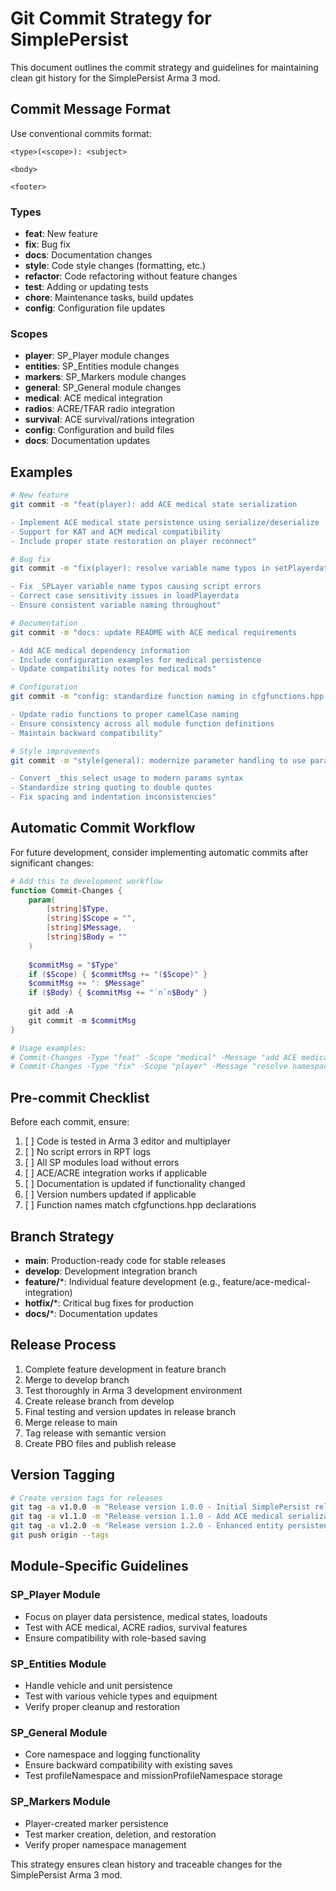 # Git Commit Strategy for SimplePersist

This document outlines the commit strategy and guidelines for maintaining clean git history for the SimplePersist Arma 3 mod.

## Commit Message Format

Use conventional commits format:
```
<type>(<scope>): <subject>

<body>

<footer>
```

### Types
- **feat**: New feature
- **fix**: Bug fix
- **docs**: Documentation changes
- **style**: Code style changes (formatting, etc.)
- **refactor**: Code refactoring without feature changes
- **test**: Adding or updating tests
- **chore**: Maintenance tasks, build updates
- **config**: Configuration file updates

### Scopes
- **player**: SP_Player module changes
- **entities**: SP_Entities module changes
- **markers**: SP_Markers module changes
- **general**: SP_General module changes
- **medical**: ACE medical integration
- **radios**: ACRE/TFAR radio integration
- **survival**: ACE survival/rations integration
- **config**: Configuration and build files
- **docs**: Documentation updates

## Examples

```bash
# New feature
git commit -m "feat(player): add ACE medical state serialization

- Implement ACE medical state persistence using serialize/deserialize
- Support for KAT and ACM medical compatibility
- Include proper state restoration on player reconnect"

# Bug fix
git commit -m "fix(player): resolve variable name typos in setPlayerdata

- Fix _SPLayer variable name typos causing script errors
- Correct case sensitivity issues in loadPlayerdata
- Ensure consistent variable naming throughout"

# Documentation
git commit -m "docs: update README with ACE medical requirements

- Add ACE medical dependency information
- Include configuration examples for medical persistence
- Update compatibility notes for medical mods"

# Configuration
git commit -m "config: standardize function naming in cfgfunctions.hpp

- Update radio functions to proper camelCase naming
- Ensure consistency across all module function definitions
- Maintain backward compatibility"

# Style improvements
git commit -m "style(general): modernize parameter handling to use params

- Convert _this select usage to modern params syntax
- Standardize string quoting to double quotes
- Fix spacing and indentation inconsistencies"
```

## Automatic Commit Workflow

For future development, consider implementing automatic commits after significant changes:

```powershell
# Add this to development workflow
function Commit-Changes {
    param(
        [string]$Type,
        [string]$Scope = "",
        [string]$Message,
        [string]$Body = ""
    )
    
    $commitMsg = "$Type"
    if ($Scope) { $commitMsg += "($Scope)" }
    $commitMsg += ": $Message"
    if ($Body) { $commitMsg += "`n`n$Body" }
    
    git add -A
    git commit -m $commitMsg
}

# Usage examples:
# Commit-Changes -Type "feat" -Scope "medical" -Message "add ACE medical state persistence"
# Commit-Changes -Type "fix" -Scope "player" -Message "resolve namespace variable errors"
```

## Pre-commit Checklist

Before each commit, ensure:

1. [ ] Code is tested in Arma 3 editor and multiplayer
2. [ ] No script errors in RPT logs
3. [ ] All SP modules load without errors
4. [ ] ACE/ACRE integration works if applicable
5. [ ] Documentation is updated if functionality changed
6. [ ] Version numbers updated if applicable
7. [ ] Function names match cfgfunctions.hpp declarations

## Branch Strategy

- **main**: Production-ready code for stable releases
- **develop**: Development integration branch
- **feature/***: Individual feature development (e.g., feature/ace-medical-integration)
- **hotfix/***: Critical bug fixes for production
- **docs/***: Documentation updates

## Release Process

1. Complete feature development in feature branch
2. Merge to develop branch
3. Test thoroughly in Arma 3 development environment
4. Create release branch from develop
5. Final testing and version updates in release branch
6. Merge release to main
7. Tag release with semantic version
8. Create PBO files and publish release

## Version Tagging

```bash
# Create version tags for releases
git tag -a v1.0.0 -m "Release version 1.0.0 - Initial SimplePersist release"
git tag -a v1.1.0 -m "Release version 1.1.0 - Add ACE medical serialization support"
git tag -a v1.2.0 -m "Release version 1.2.0 - Enhanced entity persistence and TFAR support"
git push origin --tags
```

## Module-Specific Guidelines

### SP_Player Module
- Focus on player data persistence, medical states, loadouts
- Test with ACE medical, ACRE radios, survival features
- Ensure compatibility with role-based saving

### SP_Entities Module  
- Handle vehicle and unit persistence
- Test with various vehicle types and equipment
- Verify proper cleanup and restoration

### SP_General Module
- Core namespace and logging functionality
- Ensure backward compatibility with existing saves
- Test profileNamespace and missionProfileNamespace storage

### SP_Markers Module
- Player-created marker persistence
- Test marker creation, deletion, and restoration
- Verify proper namespace management

This strategy ensures clean history and traceable changes for the SimplePersist Arma 3 mod.